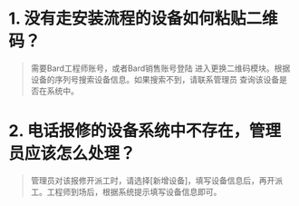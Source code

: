 # 1. 没有走安装流程的设备如何粘贴二维码？
>需要Bard工程师账号，或者Bard销售账号登陆 进入更换二维码模块。根据设备的序列号搜索设备信息。如果搜索不到，请联系管理员 查询该设备是否在系统中。

# 2. 电话报修的设备系统中不存在，管理员应该怎么处理？
>管理员对该报修开派工时，请选择[新增设备]，填写设备信息后，再开派工。工程师到场后，根据系统提示填写设备信息即可。
